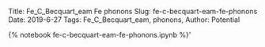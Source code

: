 Title: Fe_C_Becquart_eam Fe phonons
Slug: fe-c-becquart-eam-fe-phonons
Date: 2019-6-27
Tags: Fe_C_Becquart_eam, phonons,
Author: Potential

{% notebook fe-c-becquart-eam-fe-phonons.ipynb %}'